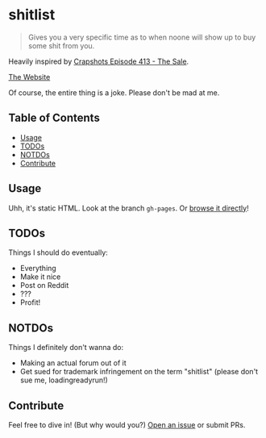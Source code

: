 # shitlist

> Gives you a very specific time as to when noone will show up to buy some shit from you.

Heavily inspired by [Crapshots Episode 413 - The Sale](https://www.youtube.com/watch?v=Yn4DCIw3WBQ).

[The Website](https://benwiederhake.github.io/shitlist/)

<!-- TODO: screenshot maybe? -->

Of course, the entire thing is a joke. Please don't be mad at me.

## Table of Contents

- [Usage](#usage)
- [TODOs](#todos)
- [NOTDOs](#notdos)
- [Contribute](#contribute)

## Usage

Uhh, it's static HTML. Look at the branch `gh-pages`. Or [browse it directly](https://benwiederhake.github.io/shitlist/)!

## TODOs

Things I should do eventually:
* Everything
* Make it nice
* Post on Reddit
* ???
* Profit!

## NOTDOs

Things I definitely don't wanna do:
* Making an actual forum out of it
* Get sued for trademark infringement on the term "shitlist" (please don't sue me, loadingreadyrun!)

## Contribute

Feel free to dive in! (But why would you?) [Open an issue](https://github.com/BenWiederhake/shitlist/issues/new) or submit PRs.
